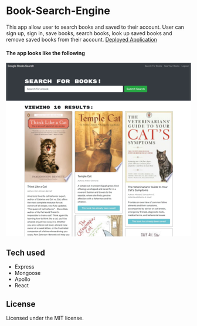 # Book-Search-Engine

This app allow user to search books and saved to their account. User can sign up, sign in, save books, search books, look up saved books and remove saved books from their account.
[Deployed Application](https://book-search-maggie9685.herokuapp.com/)

#### The app looks like the following
![Screenshot](assets/Capture.JPG)

## Tech used
* Express
* Mongoose
* Apollo
* React

## License
Licensed under the MIT license.
